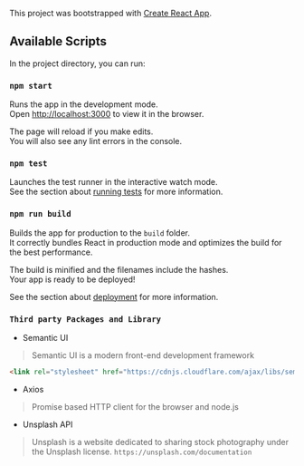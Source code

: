 This project was bootstrapped with [Create React App](https://github.com/facebook/create-react-app).

## Available Scripts

In the project directory, you can run:

### `npm start`

Runs the app in the development mode.<br />
Open [http://localhost:3000](http://localhost:3000) to view it in the browser.

The page will reload if you make edits.<br />
You will also see any lint errors in the console.

### `npm test`

Launches the test runner in the interactive watch mode.<br />
See the section about [running tests](https://facebook.github.io/create-react-app/docs/running-tests) for more information.

### `npm run build`

Builds the app for production to the `build` folder.<br />
It correctly bundles React in production mode and optimizes the build for the best performance.

The build is minified and the filenames include the hashes.<br />
Your app is ready to be deployed!

See the section about [deployment](https://facebook.github.io/create-react-app/docs/deployment) for more information.

### `Third party Packages and Library`
- Semantic UI <br />
> Semantic UI is a modern front-end development framework
```html 
<link rel="stylesheet" href="https://cdnjs.cloudflare.com/ajax/libs/semantic-ui/2.4.1/semantic.min.css">
```
- Axios
> Promise based HTTP client for the browser and node.js

- Unsplash API
> Unsplash is a website dedicated to sharing stock photography under the Unsplash license.
``` https://unsplash.com/documentation ```